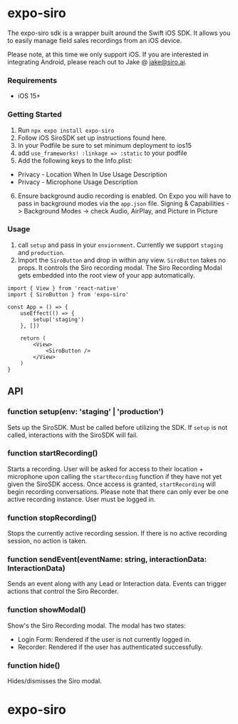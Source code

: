 # expo-siro

The expo-siro sdk is a wrapper built around the Swift iOS SDK. It allows you to easily manage field sales recordings from an iOS device.

Please note, at this time we only support iOS. If you are interested in integrating Android, please reach out to Jake @ jake@siro.ai.

### Requirements
- iOS 15+

### Getting Started
1. Run `npx expo install expo-siro`
2. Follow iOS SiroSDK set up instructions found here.
3. In your Podfile be sure to set minimum deployment to ios15
4. add `use_frameworks! :linkage => :static` to your podfile
5. Add the following keys to the Info.plist:
- Privacy - Location When In Use Usage Description
- Privacy - Microphone Usage Description
6. Ensure background audio recording is enabled. On Expo you will have to pass in background modes via the `app.json` file.
Signing & Capabilities -> Background Modes -> check Audio, AirPlay, and Picture in Picture

### Usage
1. call `setup` and pass in your `enviornment`. Currently we support `staging` and `production`.
2. Import the `SiroButton` and drop in within any view. `SiroButton` takes no props. It controls the Siro recording modal. The Siro Recording Modal gets embedded into the root view of your app automatically.

```
import { View } from 'react-native'
import { SiroButton } from 'expo-siro'

const App = () => {
	useEffect(() => {
		setup('staging')
	}, [])

	return (
		<View>
			<SiroButton />
		</View>
	)
}
```

## API

### function setup(env: 'staging' | 'production')
Sets up the SiroSDK. Must be called before utilizing the SDK. If `setup` is not called, interactions with the SiroSDK will fail.

### function startRecording()
Starts a recording. User will be asked for access to their location + microphone upon calling the `startRecording` function if they have not yet given the SiroSDK access. Once access is granted, `startRecording` will begin recording conversations.
Please note that there can only ever be one active recording instance. User must be logged in.

### function stopRecording()
Stops the currently active recording session. If there is no active recording session, no action is taken.

### function sendEvent(eventName: string, interactionData: InteractionData)
Sends an event along with any Lead or Interaction data. Events can trigger actions that control the Siro Recorder. 

### function showModal() 
Show's the Siro Recording modal. The modal has two states:
- Login Form: Rendered if the user is not currently logged in.
- Recorder: Rendered if the user has authenticated successfully.

### function hide()
Hides/dismisses the Siro modal.
# expo-siro
